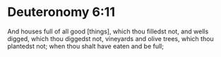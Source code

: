 # Deuteronomy 6:11

And houses full of all good [things], which thou filledst not, and wells digged, which thou diggedst not, vineyards and olive trees, which thou plantedst not; when thou shalt have eaten and be full;